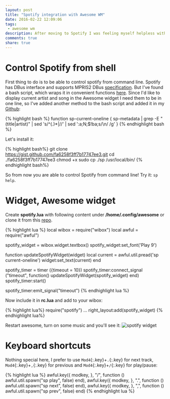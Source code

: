 ```yaml
---
layout: post
title: "Spotify integration with Awesome WM"
date: 2016-02-22 12:09:06
tags: 
 - awesome wm
description: After moving to Spotify I was feeling myself helpless without possibility to pause/play tracks with keyboard shortcut as I did it with Rhythmbox. And also could be cool to display current track in the wibox. Here is what I came up with.
comments: true
share: true
---
```


# Control Spotify from shell

First thing to do is to be able to control spotify from command line. Spotify has DBus interface and supports MPRIS2 DBus [specification](https://specifications.freedesktop.org/mpris-spec/latest/Player_Interface.html). But I've found a bash script, which wraps it in convenient functions [here](https://gist.github.com/wandernauta/6800547). Since I'd like to display current artist and song in the Awesome widget I need them to be in one line, so I've added another method to the bash script and added it in my [Github](https://gist.github.com/streetturtle/fa6258f3ff7b17747ee3):

{% highlight bash %}
function sp-current-oneline {
  sp-metadata | grep -E "(title|artist)" | sed 's/^\(.\)*|//' | sed ':a;N;$!ba;s/\n/ /g'
}
{% endhighlight bash %}

Let's install it:

{% highlight bash%}
git clone https://gist.github.com/fa6258f3ff7b17747ee3.git
cd ./fa6258f3ff7b17747ee3 
chmod +x
sudo cp ./sp /usr/local/bin/
{% endhighlight bash%}

So from now you are able to control Spotify from command line! Try it:  `sp help`. 

# Widget, Awesome widget

Create **spotify.lua** with following content under **/home/.config/awesome** or clone it from this [repo](https://github.com/streetturtle/AwesomeWM/tree/master/Spotify).  

{% highlight lua %}
local wibox = require("wibox")
local awful = require("awful")

spotify_widget = wibox.widget.textbox()
spotify_widget:set_font('Play 9')

function updateSpotifyWidget(widget)
  local current = awful.util.pread('sp current-oneline')
  widget:set_text(current)
end

spotify_timer = timer ({timeout = 10})
spotify_timer:connect_signal ("timeout", function() updateSpotifyWidget(spotify_widget) end) 
spotify_timer:start()

spotify_timer:emit_signal("timeout")
{% endhighlight lua %}

Now include it in **rc.lua** and add to your wibox:

{% highlight lua%}
require("spotify")
...
right_layout:add(spotify_widget)
{% endhighlight lua%}

Restart awesome, turn on some music and you'll see it: ![spotify widget]({{site.url}}/images/spotifyWidget.png)

# Keyboard shortcuts

Nothing special here, I prefer to use `Mod4`{:.key}+`.`{:.key} for next track, `Mod4`{:.key}+`,`{:.key} for previous and `Mod4`{:.key}+`/`{:.key} for play/pause:

{% highlight lua %}
awful.key({ modkey, }, "/", function () awful.util.spawn("sp play", false) end),
awful.key({ modkey, }, ".", function () awful.util.spawn("sp next", false) end),
awful.key({ modkey, }, ",", function () awful.util.spawn("sp prev", false) end)
{% endhighlight lua %}
